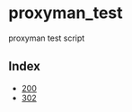 # proxyman_test

proxyman test script

## Index

- [200](./code/response-200.js)
- [302](./code/response-302.js)
